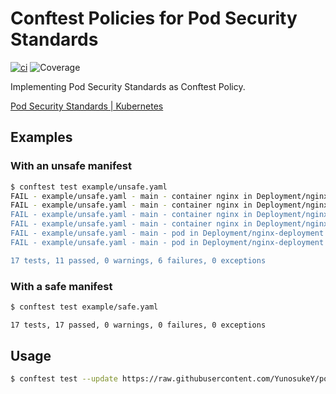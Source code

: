 # Conftest Policies for Pod Security Standards

[![ci](https://github.com/YunosukeY/policies-for-pss/actions/workflows/ci.yaml/badge.svg?branch=master&event=push)](https://github.com/YunosukeY/policies-for-pss/actions/workflows/ci.yaml)
![Coverage](https://img.shields.io/endpoint?url=https://gist.githubusercontent.com/YunosukeY/0c2e618c502912eff6e83e26b24e5c82/raw/opa-coverage-badge.json)

Implementing Pod Security Standards as Conftest Policy.

[Pod Security Standards | Kubernetes](https://kubernetes.io/docs/concepts/security/pod-security-standards/)

## Examples

### With an unsafe manifest

```sh
$ conftest test example/unsafe.yaml
FAIL - example/unsafe.yaml - main - container nginx in Deployment/nginx-deployment allows privilege escalation
FAIL - example/unsafe.yaml - main - container nginx in Deployment/nginx-deployment doesn't drop "ALL" capability
FAIL - example/unsafe.yaml - main - container nginx in Deployment/nginx-deployment must be set seccomp profile
FAIL - example/unsafe.yaml - main - container nginx in Deployment/nginx-deployment runs as root
FAIL - example/unsafe.yaml - main - pod in Deployment/nginx-deployment must be set seccomp profile
FAIL - example/unsafe.yaml - main - pod in Deployment/nginx-deployment runs as root

17 tests, 11 passed, 0 warnings, 6 failures, 0 exceptions
```

### With a safe manifest

```sh
$ conftest test example/safe.yaml

17 tests, 17 passed, 0 warnings, 0 failures, 0 exceptions
```

## Usage

```sh
$ conftest test --update https://raw.githubusercontent.com/YunosukeY/policies-for-pss/master/policy/deny.rego <file-to-test>
```
